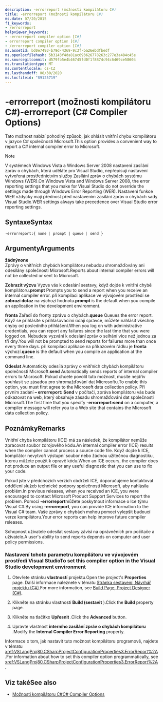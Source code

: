 ```yaml
---
description: -errorreport (možnosti kompilátoru C#)
title: -errorreport (možnosti kompilátoru C#)
ms.date: 07/20/2015
f1_keywords:
- /errorreport
helpviewer_keywords:
- -errorreport compiler option [C#]
- errorreport compiler option [C#]
- /errorreport compiler option [C#]
ms.assetid: bd0e7493-b79d-4369-9c3f-ba26ebdfbedf
ms.openlocfilehash: 5b3143f4da81ac693626778263c277e3a484c45e
ms.sourcegitcommit: d579fb5e4b46745fd0f1f8874c94c6469ce58604
ms.translationtype: MT
ms.contentlocale: cs-CZ
ms.lasthandoff: 08/30/2020
ms.locfileid: "89125719"
---
```

# <a name="-errorreport-c-compiler-options"></a><span data-ttu-id="e0b80-103">-errorreport (možnosti kompilátoru C#)</span><span class="sxs-lookup"><span data-stu-id="e0b80-103">-errorreport (C# Compiler Options)</span></span>
<span data-ttu-id="e0b80-104">Tato možnost nabízí pohodlný způsob, jak ohlásit vnitřní chybu kompilátoru v jazyce C# společnosti Microsoft.</span><span class="sxs-lookup"><span data-stu-id="e0b80-104">This option provides a convenient way to report a C# internal compiler error to Microsoft.</span></span>

> [!NOTE]
> <span data-ttu-id="e0b80-105">V systémech Windows Vista a Windows Server 2008 nastavení zasílání zpráv o chybách, která uděláte pro Visual Studio, nepřepisují nastavení vytvořená prostřednictvím služby Zasílání zpráv o chybách systému Windows (WER).</span><span class="sxs-lookup"><span data-stu-id="e0b80-105">On Windows Vista and Windows Server 2008, the error reporting settings that you make for Visual Studio do not override the settings made through Windows Error Reporting (WER).</span></span> <span data-ttu-id="e0b80-106">Nastavení funkce WER vždycky mají přednost před nastavením zasílání zpráv o chybách sady Visual Studio.</span><span class="sxs-lookup"><span data-stu-id="e0b80-106">WER settings always take precedence over Visual Studio error reporting settings.</span></span>

## <a name="syntax"></a><span data-ttu-id="e0b80-107">Syntaxe</span><span class="sxs-lookup"><span data-stu-id="e0b80-107">Syntax</span></span>

```console
-errorreport:{ none | prompt | queue | send }
```

## <a name="arguments"></a><span data-ttu-id="e0b80-108">Argumenty</span><span class="sxs-lookup"><span data-stu-id="e0b80-108">Arguments</span></span>
 <span data-ttu-id="e0b80-109">**žádný**</span><span class="sxs-lookup"><span data-stu-id="e0b80-109">**none**</span></span>  
 <span data-ttu-id="e0b80-110">Zprávy o vnitřních chybách kompilátoru nebudou shromažďovány ani odesílány společnosti Microsoft.</span><span class="sxs-lookup"><span data-stu-id="e0b80-110">Reports about internal compiler errors will not be collected or sent to Microsoft.</span></span>

 <span data-ttu-id="e0b80-111">**Zobrazit výzvu** Vyzve vás k odeslání sestavy, když dojde k vnitřní chybě kompilátoru.</span><span class="sxs-lookup"><span data-stu-id="e0b80-111">**prompt** Prompts you to send a report when you receive an internal compiler error.</span></span> <span data-ttu-id="e0b80-112">při kompilaci aplikace ve vývojovém prostředí se **zobrazí dotaz** na výchozí hodnotu.</span><span class="sxs-lookup"><span data-stu-id="e0b80-112">**prompt** is the default when you compile an application in the development environment.</span></span>

 <span data-ttu-id="e0b80-113">**fronta** Zařadí do fronty zprávu o chybách.</span><span class="sxs-lookup"><span data-stu-id="e0b80-113">**queue** Queues the error report.</span></span> <span data-ttu-id="e0b80-114">Když se přihlásíte s přihlašovacími údaji správce, můžete nahlásit všechny chyby od posledního přihlášení.</span><span class="sxs-lookup"><span data-stu-id="e0b80-114">When you log on with administrative credentials, you can report any failures since the last time that you were logged on.</span></span> <span data-ttu-id="e0b80-115">Nebudete vyzváni k odeslání zpráv o selhání více než jednou za tři dny.</span><span class="sxs-lookup"><span data-stu-id="e0b80-115">You will not be prompted to send reports for failures more than once every three days.</span></span> <span data-ttu-id="e0b80-116">při kompilaci aplikace na příkazovém řádku je **fronta** výchozí.</span><span class="sxs-lookup"><span data-stu-id="e0b80-116">**queue** is the default when you compile an application at the command line.</span></span>

 <span data-ttu-id="e0b80-117">**Odeslat** Automaticky odesílá zprávy o vnitřních chybách kompilátoru společnosti Microsoft.</span><span class="sxs-lookup"><span data-stu-id="e0b80-117">**send** Automatically sends reports of internal compiler errors to Microsoft.</span></span> <span data-ttu-id="e0b80-118">Pokud chcete povolit tuto možnost, musíte nejdřív souhlasit se zásadou pro shromažďování dat Microsoftu.</span><span class="sxs-lookup"><span data-stu-id="e0b80-118">To enable this option, you must first agree to the Microsoft data collection policy.</span></span> <span data-ttu-id="e0b80-119">Při prvním zadání **– errorreport: Send** v počítači, zpráva kompilátoru vás bude odkazovat na web, který obsahuje zásadu shromažďování dat společnosti Microsoft.</span><span class="sxs-lookup"><span data-stu-id="e0b80-119">The first time that you specify **-errorreport:send** on a computer, a compiler message will refer you to a Web site that contains the Microsoft data collection policy.</span></span>

## <a name="remarks"></a><span data-ttu-id="e0b80-120">Poznámky</span><span class="sxs-lookup"><span data-stu-id="e0b80-120">Remarks</span></span>
 <span data-ttu-id="e0b80-121">Vnitřní chyba kompilátoru (ICE) má za následek, že kompilátor nemůže zpracovat soubor zdrojového kódu.</span><span class="sxs-lookup"><span data-stu-id="e0b80-121">An internal compiler error (ICE) results when the compiler cannot process a source code file.</span></span> <span data-ttu-id="e0b80-122">Když dojde k ICE, kompilátor nevytvoří výstupní soubor nebo žádnou užitečnou diagnostiku, kterou můžete použít k opravě kódu.</span><span class="sxs-lookup"><span data-stu-id="e0b80-122">When an ICE occurs, the compiler does not produce an output file or any useful diagnostic that you can use to fix your code.</span></span>

 <span data-ttu-id="e0b80-123">Pokud jste v předchozích verzích obdrželi ICE, doporučujeme kontaktovat oddělení služeb technické podpory společnosti Microsoft, aby nahlásila problém.</span><span class="sxs-lookup"><span data-stu-id="e0b80-123">In previous releases, when you received an ICE, you were encouraged to contact Microsoft Product Support Services to report the problem.</span></span> <span data-ttu-id="e0b80-124">Pomocí **-errorreport**můžete poskytnout informace o Ice týmu Visual C#.</span><span class="sxs-lookup"><span data-stu-id="e0b80-124">By using **-errorreport**, you can provide ICE information to the Visual C# team.</span></span> <span data-ttu-id="e0b80-125">Vaše zprávy o chybách mohou pomoci vylepšit budoucí verze kompilátoru.</span><span class="sxs-lookup"><span data-stu-id="e0b80-125">Your error reports can help improve future compiler releases.</span></span>

 <span data-ttu-id="e0b80-126">Schopnost uživatele odesílat sestavy závisí na oprávněních pro počítače a uživatele.</span><span class="sxs-lookup"><span data-stu-id="e0b80-126">A user's ability to send reports depends on computer and user policy permissions.</span></span>

### <a name="to-set-this-compiler-option-in-the-visual-studio-development-environment"></a><span data-ttu-id="e0b80-127">Nastavení tohoto parametru kompilátoru ve vývojovém prostředí Visual Studio</span><span class="sxs-lookup"><span data-stu-id="e0b80-127">To set this compiler option in the Visual Studio development environment</span></span>

1. <span data-ttu-id="e0b80-128">Otevřete stránku **vlastností** projektu.</span><span class="sxs-lookup"><span data-stu-id="e0b80-128">Open the project's **Properties** page.</span></span> <span data-ttu-id="e0b80-129">Další informace naleznete v tématu [Stránka sestavení, Návrhář projektu (C#)](/visualstudio/ide/reference/build-page-project-designer-csharp).</span><span class="sxs-lookup"><span data-stu-id="e0b80-129">For more information, see [Build Page, Project Designer (C#)](/visualstudio/ide/reference/build-page-project-designer-csharp).</span></span>

2. <span data-ttu-id="e0b80-130">Klikněte na stránku vlastností **Build (sestavit** ).</span><span class="sxs-lookup"><span data-stu-id="e0b80-130">Click the **Build** property page.</span></span>

3. <span data-ttu-id="e0b80-131">Klikněte na tlačítko **Upřesnit** .</span><span class="sxs-lookup"><span data-stu-id="e0b80-131">Click the **Advanced** button.</span></span>

4. <span data-ttu-id="e0b80-132">Upravte vlastnost **interního zasílání zpráv o chybách kompilátoru** .</span><span class="sxs-lookup"><span data-stu-id="e0b80-132">Modify the **Internal Compiler Error Reporting** property.</span></span>

 <span data-ttu-id="e0b80-133">Informace o tom, jak nastavit tuto možnost kompilátoru programově, najdete v tématu <xref:VSLangProj80.CSharpProjectConfigurationProperties3.ErrorReport%2A> .</span><span class="sxs-lookup"><span data-stu-id="e0b80-133">For information about how to set this compiler option programmatically, see <xref:VSLangProj80.CSharpProjectConfigurationProperties3.ErrorReport%2A>.</span></span>

## <a name="see-also"></a><span data-ttu-id="e0b80-134">Viz také</span><span class="sxs-lookup"><span data-stu-id="e0b80-134">See also</span></span>

- [<span data-ttu-id="e0b80-135">Možnosti kompilátoru C#</span><span class="sxs-lookup"><span data-stu-id="e0b80-135">C# Compiler Options</span></span>](./index.md)
